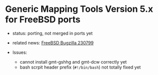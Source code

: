# Generic Mapping Tools Version 5.x for FreeBSD ports

* status: porting, not merged in ports yet

* related news: [FreeBSD Bugzilla 230799](https://bugs.freebsd.org/bugzilla/show_bug.cgi?id=230799)

* Issues:
	- cannot install gmt-gshhg and gmt-dcw correctly yet
	- bash scrpit header prefix (`#!/bin/bash`) not totally fixed yet
